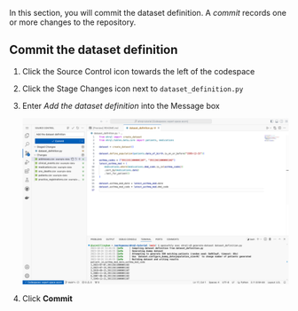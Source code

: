 In this section, you will commit the dataset definition.
A *commit* records one or more changes to the repository.

## Commit the dataset definition

1. Click the Source Control icon towards the left of the codespace

1. Click the Stage Changes icon next to `dataset_definition.py`

1. Enter *Add the dataset definition* into the Message box

    ![A screenshot of VS Code, showing the staged dataset definition](the_staged_dataset_definition.png)

1. Click **Commit**
